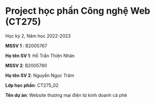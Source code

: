 # Project học phần Công nghệ Web (CT275)

Học kỳ 2, Năm học 2022-2023

**MSSV 1** : B2005767

**Họ tên SV 1**: Hồ Trần Thiện Nhân

**MSSV 2**: B2005780

**Họ tên SV 2**: Nguyễn Ngọc Trâm

**Lớp học phần**: CT275_02

**Tên dự án**: Website thương mại điện tử kinh doanh cà phê

